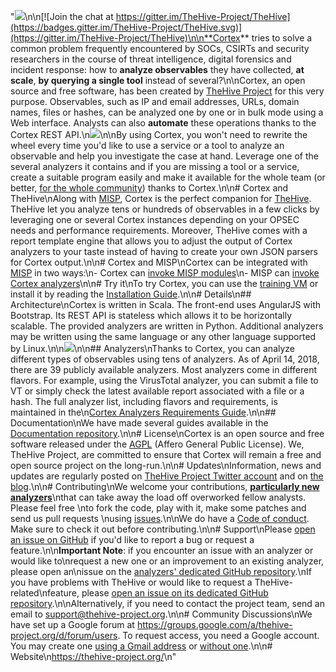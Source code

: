 "![](images/cortex-logo.png)\n\n[![Join the chat at https://gitter.im/TheHive-Project/TheHive](https://badges.gitter.im/TheHive-Project/TheHive.svg)](https://gitter.im/TheHive-Project/TheHive)\n\n**Cortex** tries to solve a common problem frequently encountered by SOCs, CSIRTs and security researchers in the course of threat intelligence, digital forensics and incident response: how to **analyze observables** they have collected, **at scale**, **by querying a single tool** instead of several?\n\nCortex, an open source and free software, has been created by [TheHive Project](https://thehive-project.org) for this very purpose. Observables, such as IP and email addresses, URLs, domain names, files or hashes, can be analyzed one by one or in bulk mode using a Web interface. Analysts can also **automate** these operations thanks to the Cortex REST API.\n![](images/cortex-analyzers.png)\n\nBy using Cortex, you won't need to rewrite the wheel every time you'd like to use a service or a tool to analyze an observable and help you investigate the case at hand. Leverage one of the several analyzers it contains and if you are missing a tool or a service, create a suitable program easily and make it available for the whole team (or better, [for the whole community](https://github.com/TheHive-Project/cortex-analyzers/)) thanks to Cortex.\n\n# Cortex and TheHive\nAlong with [MISP](http://www.misp-project.org/), Cortex is the perfect companion for [TheHive](https://thehive-project.org). TheHive let you analyze tens or hundreds of observables in a few clicks by leveraging one or several Cortex instances depending on your OPSEC needs and performance requirements. Moreover, TheHive comes with a report template engine that allows you to adjust the output of Cortex analyzers to your taste instead of having to create your own JSON parsers for Cortex output.\n\n# Cortex and MISP\nCortex can be integrated with [MISP](http://www.misp-project.org/) in two ways:\n- Cortex can [invoke MISP modules](https://github.com/TheHive-Project/CortexDocs/blob/master/misp.md#invoke-misp-modules-within-cortex)\n- MISP can [invoke Cortex analyzers](https://github.com/TheHive-Project/CortexDocs/blob/master/misp.md#invoke-cortex-analyzers-within-misp)\n\n# Try it\nTo try Cortex, you can use the [training VM](https://github.com/TheHive-Project/TheHiveDocs/blob/master/training-material.md) or install it by reading the [Installation Guide](https://github.com/TheHive-Project/CortexDocs/blob/master/installation/install-guide.md).\n\n# Details\n## Architecture\nCortex is written in Scala. The front-end uses AngularJS with Bootstrap. Its REST API is stateless which allows it to be horizontally scalable. The provided analyzers are written in Python. Additional analyzers may be written using the same language or any other language supported by Linux.\n\n![](images/Architecture.png)\n\n## Analyzers\nThanks to Cortex, you can analyze different types of observables using tens of analyzers. As of April 14, 2018, there are 39 publicly available analyzers. Most analyzers come in different flavors. For example, using the VirusTotal analyzer, you can submit a file to VT or simply check the latest available report associated with a file or a hash. The full analyzer list, including flavors and requirements, is maintained in the\n[Cortex Analyzers Requirements Guide](https://github.com/TheHive-Project/CortexDocs/blob/master/analyzer_requirements.md).\n\n## Documentation\nWe have made several guides available in the [Documentation repository](https://github.com/TheHive-Project/CortexDocs).\n\n# License\nCortex is an open source and free software released under the [AGPL](https://github.com/TheHive-Project/Cortex/blob/master/LICENSE) (Affero General Public License). We, TheHive Project, are committed to ensure that Cortex will remain a free and open source project on the long-run.\n\n# Updates\nInformation, news and updates are regularly posted on [TheHive Project Twitter account](https://twitter.com/thehive_project) and on [the blog](https://blog.thehive-project.org/).\n\n# Contributing\nWe welcome your contributions, **[particularly new analyzers](https://github.com/TheHive-Project/CortexDocs/blob/master/api/how-to-create-an-analyzer.md)**\nthat can take away the load off overworked fellow analysts. Please feel free \nto fork the code, play with it, make some patches and send us pull requests \nusing [issues](https://github.com/TheHive-Project/Cortex/issues).\n\nWe do have a [Code of conduct](code_of_conduct.md). Make sure to check it out before contributing.\n\n# Support\nPlease [open an issue on GitHub](https://github.com/TheHive-Project/Cortex/issues) if you'd like to report a bug or request a feature.\n\n**Important Note**: if you encounter an issue with an analyzer or would like to\nrequest a new one or an improvement to an existing analyzer, please open an\nissue on the [analyzers' dedicated GitHub repository](https://github.com/TheHive-Project/cortex-analyzers/issues/new).\nIf you have problems with TheHive or would like to request a TheHive-related\nfeature, please [open an issue on its dedicated GitHub repository](https://github.com/TheHive-Project/TheHive/issues/new).\n\nAlternatively, if you need to contact the project team, send an email to <support@thehive-project.org>.\n\n# Community Discussions\nWe have set up a Google forum at <https://groups.google.com/a/thehive-project.org/d/forum/users>. To request access, you need a Google account. You may create one [using a Gmail address](https://accounts.google.com/SignUp?hl=en) or [without one](https://accounts.google.com/SignUpWithoutGmail?hl=en).\n\n# Website\n<https://thehive-project.org/>\n"